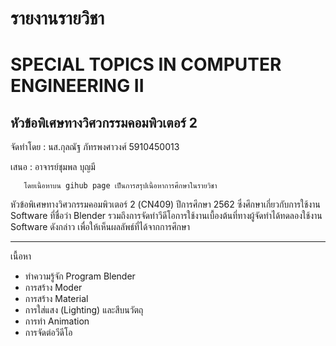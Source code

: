 # รายงานรายวิชา
# SPECIAL TOPICS IN COMPUTER ENGINEERING II
## หัวข้อพิเศษทางวิศวกรรมคอมพิวเตอร์ 2 

จัดทำโดย : นส.กุลณัฐ ภัทรพงศาวงศ์ 5910450013

เสนอ : อาจารย์ชุมพล บุญมี

       โดยเนื้อหาบน gihub page เป็นการสรุปเนื้อหาการศึกษาในรายวิชา
หัวข้อพิเศษทางวิศวกรรมคอมพิวเตอร์ 2 (CN409) ปีการศึกษา 2562 
ซึ่งศึกษาเกี่ยวกับการใช้งาน Software ที่ชื่อว่า Blender 
รวมถึงการจัดทำวีดีโอการใช้งานเบื้องต้นที่ทางผู้จัดทำได้ทดลองใช้งาน Software ดังกล่าว
เพื่อให้เห็นผลลัพธ์ที่ได้จากการศึกษา

---------
 เนื้อหา

- ทำความรู้จัก Program Blender 
- การสร้าง Moder
- การสร้าง Material 
- การใส่แสง (Lighting) และสีบนวัตถุ
- การทำ Animation 
- การจัดต่อวีดีโอ
